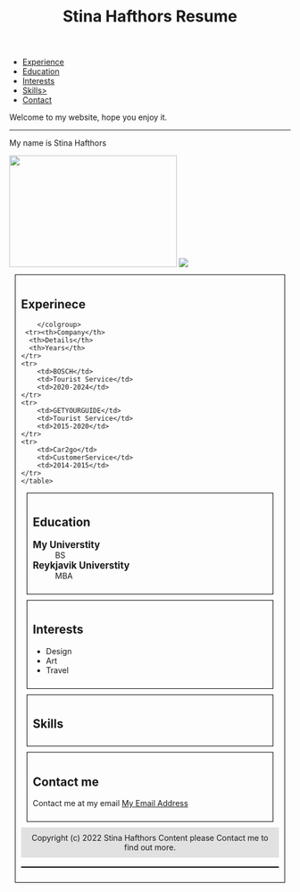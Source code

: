 <!DOCTYPE html>
<html>
 <head>
    <meta charset="utf-8">
     <head><title>Stina Resume</title>
     <style>
     .footer{
        text-align: center;
        padding: 10px;
        background-color: #dddd;
     }
     table{
        width:100%;
        border:1px solid black;
     }
     dt{
        font-weight:bold;
        font-size: 1.2em;
     }
     section{
        padding:10px;
        border:1px solid black;
        margin:10px;
     }
      </style>
     </head>
     <body> 
   <header class="header"><h1>Stina Hafthors Resume</h1></header>
   <nav class="navbar">
    <ul>
      <li><a href="#Exp">Experience</a></li>
      <li><a href="#Edu">Education</a></li>
      <li><a href="#Int">Interests</a></li>
      <li><a href="#Ski">Skills></a></li>
      <li><a href="#Con">Contact</a></li>
    </ul>
   </nav>
   <article><p>
       Welcome to my website, hope you enjoy it.
   </p>
     <hr>
     <p>My name is Stina Hafthors</p>
     <img src="Paar.jpg"
     width="300px" height="200px">
<img src="https://media3.giphy.com/media/v1.Y2lkPTc5MGI3NjExYWZ0bHIyNHMxdXkxc3J3ZGRuMjBubWF3Njh1MGY4Ym05bmFkanljaSZlcD12MV9pbnRlcm5hbF9naWZfYnlfaWQmY3Q9Zw/mBLYrKaZJACmtum22X/giphy.webp"> 
   </article>
<section class="Exp">
    <h2>Experinece</h2>
    <table>
        <colgroup>
        <col span="1" style="background-color: #dddd;">
    
        </colgroup>
     <tr><th>Company</th>
      <th>Details</th>
      <th>Years</th>
    </tr>
    <tr>
        <td>BOSCH</td>
        <td>Tourist Service</td>
        <td>2020-2024</td>
    </tr>
    <tr>
        <td>GETYOURGUIDE</td>
        <td>Tourist Service</td>
        <td>2015-2020</td>
    </tr>
    <tr>
        <td>Car2go</td>
        <td>CustomerService</td>
        <td>2014-2015</td>
    </tr>
    </table>

</section>
<section id="Edu">
    <h2>Education</h2>
    <dl>
        <dt>My Universtity</dt>
        <dd>BS</dd>
        <dt>Reykjavik Universtity</dt>
        <dd>MBA</dd>
    </dl>
</section>

</section>
<section id="Int">
    <h2>Interests</h2>
    <ul>
        <li>Design</li>
        <li>Art</li>
        <li>Travel</li>
    </ul>
</section>

</section>
<section id="Ski">
 <h2>Skills</h2>
</section>
<section id="Con">
 <h2>Contact me</h2>
 <p>
    Contact me at my email <a
    href="mailto: s.hafthors@gmail.com">My Email Address</a>
 </p>

</section>

<footer class="footer">Copyright (c) 2022 Stina Hafthors Content please Contact
    me to find out more.</footer>
</footer>
</body>
</html>
